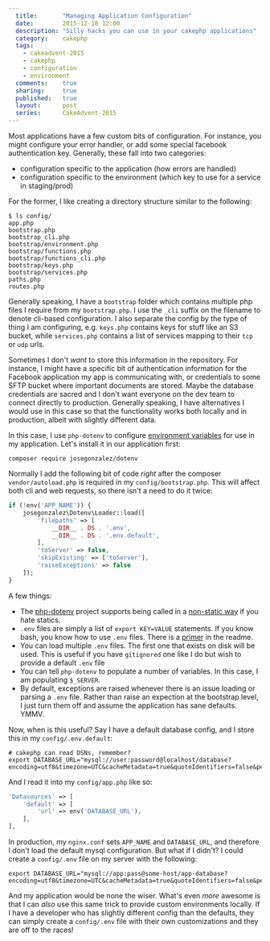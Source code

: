 ```yaml
---
  title:       "Managing Application Configuration"
  date:        2015-12-18 12:00
  description: "Silly hacks you can use in your cakephp applications"
  category:    cakephp
  tags:
    - cakeadvent-2015
    - cakephp
    - configuration
    - environment
  comments:    true
  sharing:     true
  published:   true
  layout:      post
  series:      CakeAdvent-2015
---
```


Most applications have a few custom bits of configuration. For instance, you might configure your error handler, or add some special facebook authentication key. Generally, these fall into two categories:

- configuration specific to the application (how errors are handled)
- configuration specific to the environment (which key to use for a service in staging/prod)

For the former, I like creating a directory structure similar to the following:

```shell
$ ls config/
app.php
bootstrap.php
bootstrap_cli.php
bootstrap/environment.php
bootstrap/functions.php
bootstrap/functions_cli.php
bootstrap/keys.php
bootstrap/services.php
paths.php
routes.php
```

Generally speaking, I have a `bootstrap` folder which contains multiple php files I require from my `bootstrap.php`. I use the `_cli` suffix on the filename to denote cli-based configuration. I also separate the config by the type of thing I am configuring, e.g. `keys.php` contains keys for stuff like an S3 bucket, while `services.php` contains a list of services mapping to their `tcp` or `udp` urls.

Sometimes I don't *want* to store this information in the repository. For instance, I might have a specific bit of authentication information for the Facebook application my app is communicating with, or credentials to some SFTP bucket where important documents are stored. Maybe the database credentials are sacred and I don't want everyone on the dev team to connect directly to production. Generally speaking, I have alternatives I would use in this case so that the functionality works both locally and in production, albeit with slightly different data.

In this case, I use `php-dotenv` to configure [environment variables](http://12factor.net/config) for use in my application. Let's install it in our application first:

```shell
composer require josegonzalez/dotenv
```

Normally I add the following bit of code *right* after the composer `vendor/autoload.php` is required in my `config/bootstrap.php`. This will affect both cli and web requests, so there isn't a need to do it twice:

```php
if (!env('APP_NAME')) {
    josegonzalez\Dotenv\Loader::load([
        'filepaths' => [
            __DIR__ . DS . '.env',
            __DIR__ . DS . '.env.default',
        ],
        'toServer' => false,
        'skipExisting' => ['toServer'],
        'raiseExceptions' => false
    ]);
}
```

A few things:

- The [php-dotenv](https://github.com/josegonzalez/php-dotenv) project supports being called in a [non-static way](https://github.com/josegonzalez/php-dotenv#usage) if you hate statics.
- `.env` files are simply a list of `export KEY=VALUE` statements. If you know bash, you know how to use `.env` files. There is a [primer](https://github.com/josegonzalez/php-dotenv#usage) in the readme.
- You can load multiple `.env` files. The first one that exists on disk will be used. This is useful if you have `gitignored` one like I do but wish to provide a default `.env` file
- You can tell `php-dotenv` to populate a number of variables. In this case, I am populating `$_SERVER`.
- By default, exceptions are raised whenever there is an issue loading or parsing a `.env` file. Rather than raise an expection at the bootstrap level, I just turn them off and assume the application has sane defaults. YMMV.

Now, when is this useful? Say I have a default database config, and I store this in my `config/.env.default`:

```shell
# cakephp can read DSNs, remember?
export DATABASE_URL="mysql://user:password@localhost/database?encoding=utf8&timezone=UTC&cacheMetadata=true&quoteIdentifiers=false&persistent=false"
```

And I read it into my `config/app.php` like so:

```php
'Datasources' => [
    'default' => [
        'url' => env('DATABASE_URL'),
    ],
],
```

In production, my `nginx.conf` sets `APP_NAME` and `DATABASE_URL`, and therefore I don't load the default mysql configuration. But what if I didn't? I could create a `config/.env` file on my server with the following:

```shell
export DATABASE_URL="mysql://app:pass@some-host/app-database?encoding=utf8&timezone=UTC&cacheMetadata=true&quoteIdentifiers=false&persistent=true"
```

And my application would be none the wiser. What's even *more* awesome is that I can *also* use this same trick to provide custom environments locally. If I have a developer who has slightly different config than the defaults, they can simply create a `config/.env` file with their own customizations and they are off to the races!
